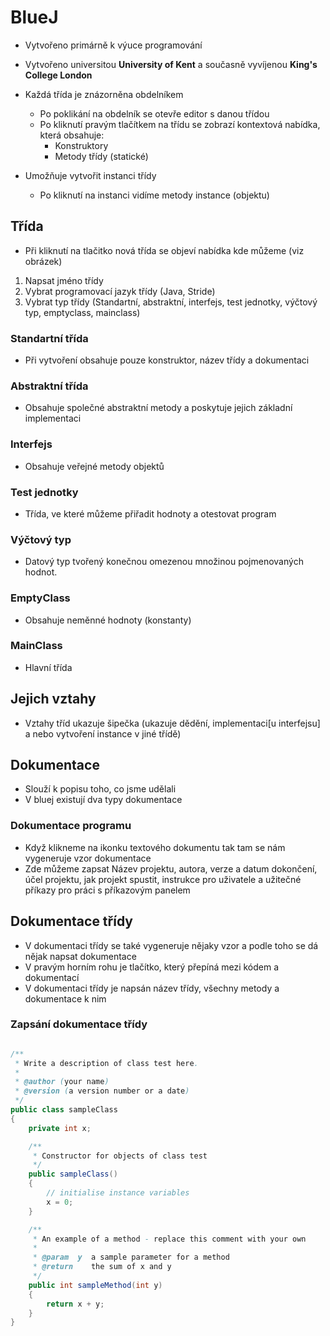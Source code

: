 # BlueJ
- Vytvořeno primárně k výuce programování
- Vytvořeno universitou **University of Kent** a současně vyvíjenou **King's College London**

- Každá třída je znázorněna obdelníkem
    - Po poklikání na obdelník se otevře editor s danou třídou
	- Po kliknutí pravým tlačítkem na třídu se zobrazí kontextová nabídka, která obsahuje:
        - Konstruktory
		- Metody třídy (statické)
        
- Umožňuje vytvořit instanci třídy
	- Po kliknutí na instanci vidíme metody instance (objektu)

## Třída
* Při kliknutí na tlačitko nová třída se objeví nabídka kde můžeme (viz obrázek)
 1. Napsat jméno třídy
 1. Vybrat programovací jazyk třídy (Java, Stride)
 1. Vybrat typ třídy (Standartní, abstraktní, interfejs, test jednotky, výčtový typ, emptyclass, mainclass)
 
### Standartní třída
* Při vytvoření obsahuje pouze konstruktor, název třídy a dokumentaci

### Abstraktní třída
* Obsahuje společné abstraktní metody a poskytuje jejich základní implementaci

### Interfejs
* Obsahuje veřejné metody objektů

### Test jednotky
* Třída, ve které můžeme přiřadit hodnoty a otestovat program

### Výčtový typ
* Datový typ tvořený konečnou omezenou množinou pojmenovaných hodnot.

### EmptyClass
* Obsahuje neměnné hodnoty (konstanty)

### MainClass
* Hlavní třída

## Jejich vztahy
* Vztahy tříd ukazuje šipečka (ukazuje dědění, implementaci[u interfejsu] a nebo vytvoření instance v jiné třídě)

## Dokumentace
* Slouží k popisu toho, co jsme udělali
* V bluej existují dva typy dokumentace

### Dokumentace programu
* Když klikneme na ikonku textového dokumentu tak tam se nám vygeneruje vzor dokumentace
* Zde můžeme zapsat Název projektu, autora, verze a datum dokončení, účel projektu, jak projekt spustit, instrukce pro uživatele a užitečné příkazy pro práci s příkazovým panelem

## Dokumentace třídy
* V dokumentaci třídy se také vygeneruje nějaky vzor a podle toho se dá nějak napsat dokumentace
* V pravým horním rohu je tlačítko, který přepíná mezi kódem a dokumentací
* V dokumentaci třídy je napsán název třídy, všechny metody a dokumentace k nim

### Zapsání dokumentace třídy
```java

/**
 * Write a description of class test here.
 *
 * @author (your name)
 * @version (a version number or a date)
 */
public class sampleClass
{
    private int x;

    /**
     * Constructor for objects of class test
     */
    public sampleClass()
    {
        // initialise instance variables
        x = 0;
    }

    /**
     * An example of a method - replace this comment with your own
     *
     * @param  y  a sample parameter for a method
     * @return    the sum of x and y
     */
    public int sampleMethod(int y)
    {
        return x + y;
    }
}
```
